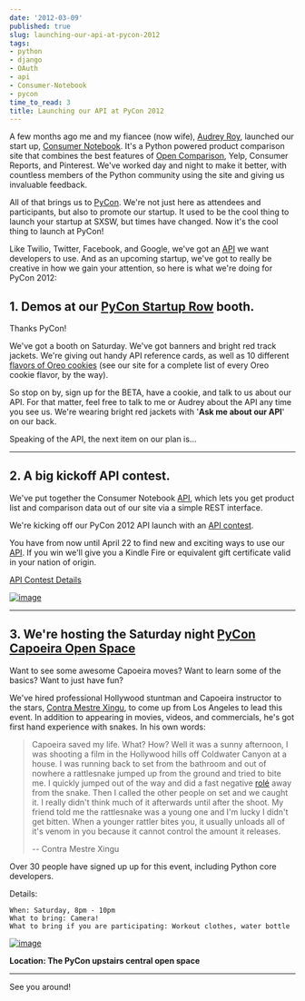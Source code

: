 ```yaml
---
date: '2012-03-09'
published: true
slug: launching-our-api-at-pycon-2012
tags:
- python
- django
- OAuth
- api
- Consumer-Notebook
- pycon
time_to_read: 3
title: Launching our API at PyCon 2012
---
```


A few months ago me and my fiancee (now wife), [Audrey Roy](https://audrey.roygreenfeld.com/),
launched our start up, [Consumer Notebook](https://consumernotebook.com).
It's a Python powered product comparison site that combines the best
features of [Open Comparison](https://opencomparison.org), Yelp, Consumer
Reports, and Pinterest. We've worked day and night to make it better,
with countless members of the Python community using the site and giving
us invaluable feedback.

All of that brings us to [PyCon](https://us.pycon.org/2012/). We're not
just here as attendees and participants, but also to promote our
startup. It used to be the cool thing to launch your startup at SXSW,
but times have changed. Now it's the cool thing to launch at PyCon!

Like Twilio, Twitter, Facebook, and Google, we've got an
[API](https://api.consumernotebook.com) we want developers to use. And as
an upcoming startup, we've got to really be creative in how we gain
your attention, so here is what we're doing for PyCon 2012:

## 1. Demos at our [PyCon Startup Row](https://us.pycon.org/2012/community/openspaces/capoeira/) booth.

Thanks PyCon!

We've got a booth on Saturday. We've got banners and bright red track
jackets. We're giving out handy API reference cards, as well as 10
different [flavors of Oreo
cookies](https://consumernotebook.com/lists/audreyr/list-of-oreo-cookie-flavors/)
(see our site for a complete list of every Oreo cookie flavor, by the
way).

So stop on by, sign up for the BETA, have a cookie, and talk to us about
our API. For that matter, feel free to talk to me or Audrey about the
API any time you see us. We're wearing bright red jackets with '**Ask
me about our API**' on our back.

Speaking of the API, the next item on our plan is...

------------------------------------------------------------------------

## 2. A big kickoff API contest.


We've put together the Consumer Notebook
[API](https://api.consumernotebook.com), which lets you get product list
and comparison data out of our site via a simple REST interface.

We're kicking off our PyCon 2012 API launch with an [API
contest](https://developers.consumernotebook.com/contest.html).

You have from now until April 22 to find new and exciting ways to use
our [API](https://api.consumernotebook.com). If you win we'll give you a
Kindle Fire or equivalent gift certificate valid in your nation of
origin.

[API Contest
Details](https://developers.consumernotebook.com/contest.html)

[![image](images/6821231296_d0670e84b7_m.jpg)](https://www.flickr.com/photos/pydanny/6821231296/sizes/m/in/photostream/)

------------------------------------------------------------------------

## 3. We're hosting the Saturday night [PyCon Capoeira Open Space](https://us.pycon.org/2012/community/openspaces/capoeira/)

Want to see some awesome Capoeira moves? Want to learn some of the
basics? Want to just have fun?

We've hired professional Hollywood stuntman and Capoeira instructor to
the stars, [Contra Mestre Xingu](https://valleycapoeira.com/?page_id=7),
to come up from Los Angeles to lead this event. In addition to appearing
in movies, videos, and commercials, he's got first hand experience with
snakes. In his own words:

> Capoeira saved my life. What? How? Well it was a sunny afternoon, I
> was shooting a film in the Hollywood hills off Coldwater Canyon at a
> house. I was running back to set from the bathroom and out of nowhere
> a rattlesnake jumped up from the ground and tried to bite me. I
> quickly jumped out of the way and did a fast negative
> [rolé](https://en.wikipedia.org/wiki/List_of_capoeira_techniques#Rol.C3.AA)
> away from the snake. Then I called the other people on set and we
> caught it. I really didn't think much of it afterwards until after
> the shoot. My friend told me the rattlesnake was a young one and I'm
> lucky I didn't get bitten. When a younger rattler bites you, it
> usually unloads all of it's venom in you because it cannot control
> the amount it releases.
>
> -- Contra Mestre Xingu

Over 30 people have signed up up for this event, including Python core
developers.

Details:

    When: Saturday, 8pm - 10pm
    What to bring: Camera!
    What to bring if you are participating: Workout clothes, water bottle

[![image](images/6821195620_2b7870a39c_m.jpg)](https://www.flickr.com/photos/pydanny/6821195620/sizes/s/in/photostream/)

**Location: The PyCon upstairs central open space**

------------------------------------------------------------------------

See you around!
